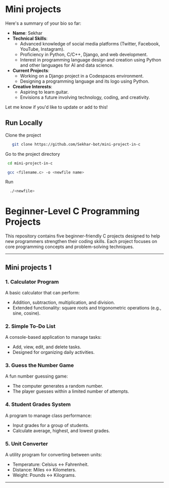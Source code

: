 
# Mini projects 
Here's a summary of your bio so far:  

- **Name**: Sekhar  
- **Technical Skills**:  
  - Advanced knowledge of social media platforms (Twitter, Facebook, YouTube, Instagram).  
  - Proficiency in Python, C/C++, Django, and web development.  
  - Interest in programming language design and creation using Python and other languages for AI and data science.  
- **Current Projects**:  
  - Working on a Django project in a Codespaces environment.  
  - Designing a programming language and its logo using Python.  
- **Creative Interests**:  
  - Aspiring to learn guitar.  
  - Envisions a future involving technology, coding, and creativity.  

Let me know if you'd like to update or add to this!
 
## Run Locally

Clone the project

```bash
   git clone https://github.com/Sekhar-bot/mini-project-in-c
```

Go to the project directory

```bash
 cd mini-project-in-c
```



```bash
 gcc <filename.c> -o <newfile name>
```

Run

```bash
  ./<newfile>
```

# Beginner-Level C Programming Projects  

This repository contains five beginner-friendly C projects designed to help new programmers strengthen their coding skills. Each project focuses on core programming concepts and problem-solving techniques.  

---

## Mini projects 1

### **1. Calculator Program**  
A basic calculator that can perform:  
- Addition, subtraction, multiplication, and division.  
- Extended functionality: square roots and trigonometric operations (e.g., sine, cosine).  

### **2. Simple To-Do List**  
A console-based application to manage tasks:  
- Add, view, edit, and delete tasks.  
- Designed for organizing daily activities.  

### **3. Guess the Number Game**  
A fun number guessing game:  
- The computer generates a random number.  
- The player guesses within a limited number of attempts.  

### **4. Student Grades System**  
A program to manage class performance:  
- Input grades for a group of students.  
- Calculate average, highest, and lowest grades.  

### **5. Unit Converter**  
A utility program for converting between units:  
- Temperature: Celsius ↔ Fahrenheit.  
- Distance: Miles ↔ Kilometers.  
- Weight: Pounds ↔ Kilograms.  

---


